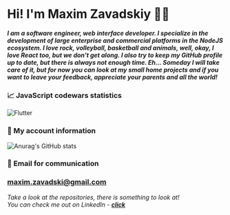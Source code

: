 # Hi! I'm Maxim Zavadskiy 👨‍💻

***I am a software engineer, web interface developer. I specialize in the development of large enterprise and commercial platforms in the NodeJS ecosystem. I love rock, volleyball, basketball and animals, well, okay, I love React too, but we don't get along. I also try to keep my GitHub profile up to date, but there is always not enough time. Eh... Someday I will take care of it, but for now you can look at my small home projects and if you want to leave your feedback, appreciate your parents and all the world!***

### 📈 JavaScript codewars statistics
![Flutter](https://www.codewars.com/users/EvilTT/badges/large) 

### 📄 My account information
![Anurag's GitHub stats](https://github-readme-stats.vercel.app/api?username=EvilTT&show_icons=true&theme=tokyonight)

### 📩 Email for communication
### maxim.zavadski@gmail.com 

*Take a look at the repositories, there is something to look at!*  
*You can check me out on LinkedIn - [***click***](www.linkedin.com/in/maxim-zavadski)*
